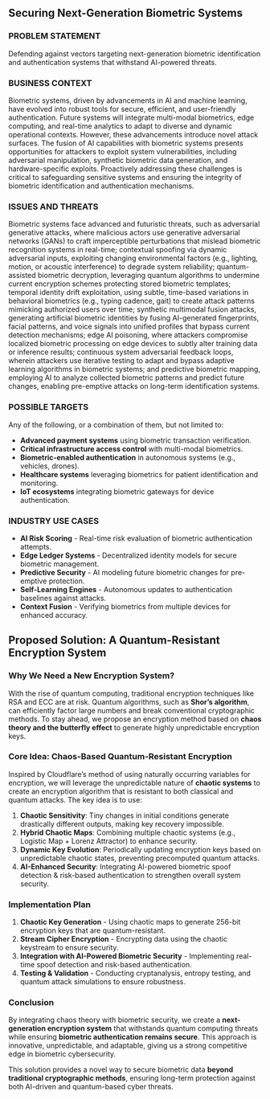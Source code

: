 ## Securing Next-Generation Biometric Systems

### PROBLEM STATEMENT
Defending against vectors targeting next-generation biometric identification and authentication systems that withstand AI-powered threats.

### BUSINESS CONTEXT
Biometric systems, driven by advancements in AI and machine learning, have evolved into robust tools for secure, efficient, and user-friendly authentication. Future systems will integrate multi-modal biometrics, edge computing, and real-time analytics to adapt to diverse and dynamic operational contexts. However, these advancements introduce novel attack surfaces. The fusion of AI capabilities with biometric systems presents opportunities for attackers to exploit system vulnerabilities, including adversarial manipulation, synthetic biometric data generation, and hardware-specific exploits. Proactively addressing these challenges is critical to safeguarding sensitive systems and ensuring the integrity of biometric identification and authentication mechanisms.

### ISSUES AND THREATS
Biometric systems face advanced and futuristic threats, such as adversarial generative attacks, where malicious actors use generative adversarial networks (GANs) to craft imperceptible perturbations that mislead biometric recognition systems in real-time; contextual spoofing via dynamic adversarial inputs, exploiting changing environmental factors (e.g., lighting, motion, or acoustic interference) to degrade system reliability; quantum-assisted biometric decryption, leveraging quantum algorithms to undermine current encryption schemes protecting stored biometric templates; temporal identity drift exploitation, using subtle, time-based variations in behavioral biometrics (e.g., typing cadence, gait) to create attack patterns mimicking authorized users over time; synthetic multimodal fusion attacks, generating artificial biometric identities by fusing AI-generated fingerprints, facial patterns, and voice signals into unified profiles that bypass current detection mechanisms; edge AI poisoning, where attackers compromise localized biometric processing on edge devices to subtly alter training data or inference results; continuous system adversarial feedback loops, wherein attackers use iterative testing to adapt and bypass adaptive learning algorithms in biometric systems; and predictive biometric mapping, employing AI to analyze collected biometric patterns and predict future changes, enabling pre-emptive attacks on long-term identification systems.

### POSSIBLE TARGETS
Any of the following, or a combination of them, but not limited to:
- **Advanced payment systems** using biometric transaction verification.
- **Critical infrastructure access control** with multi-modal biometrics.
- **Biometric-enabled authentication** in autonomous systems (e.g., vehicles, drones).
- **Healthcare systems** leveraging biometrics for patient identification and monitoring.
- **IoT ecosystems** integrating biometric gateways for device authentication.

### INDUSTRY USE CASES
- **AI Risk Scoring** - Real-time risk evaluation of biometric authentication attempts.
- **Edge Ledger Systems** - Decentralized identity models for secure biometric management.
- **Predictive Security** - AI modeling future biometric changes for pre-emptive protection.
- **Self-Learning Engines** - Autonomous updates to authentication baselines against attacks.
- **Context Fusion** - Verifying biometrics from multiple devices for enhanced accuracy.

## **Proposed Solution: A Quantum-Resistant Encryption System**

### **Why We Need a New Encryption System?**
With the rise of quantum computing, traditional encryption techniques like RSA and ECC are at risk. Quantum algorithms, such as **Shor’s algorithm**, can efficiently factor large numbers and break conventional cryptographic methods. To stay ahead, we propose an encryption method based on **chaos theory and the butterfly effect** to generate highly unpredictable encryption keys.

### **Core Idea: Chaos-Based Quantum-Resistant Encryption**
Inspired by Cloudflare’s method of using naturally occurring variables for encryption, we will leverage the unpredictable nature of **chaotic systems** to create an encryption algorithm that is resistant to both classical and quantum attacks. The key idea is to use:

1. **Chaotic Sensitivity**: Tiny changes in initial conditions generate drastically different outputs, making key recovery impossible.
2. **Hybrid Chaotic Maps**: Combining multiple chaotic systems (e.g., Logistic Map + Lorenz Attractor) to enhance security.
3. **Dynamic Key Evolution**: Periodically updating encryption keys based on unpredictable chaotic states, preventing precomputed quantum attacks.
4. **AI-Enhanced Security**: Integrating AI-powered biometric spoof detection & risk-based authentication to strengthen overall system security.

### **Implementation Plan**
1. **Chaotic Key Generation** - Using chaotic maps to generate 256-bit encryption keys that are quantum-resistant.
2. **Stream Cipher Encryption** - Encrypting data using the chaotic keystream to ensure security.
3. **Integration with AI-Powered Biometric Security** - Implementing real-time spoof detection and risk-based authentication.
4. **Testing & Validation** - Conducting cryptanalysis, entropy testing, and quantum attack simulations to ensure robustness.

### **Conclusion**
By integrating chaos theory with biometric security, we create a **next-generation encryption system** that withstands quantum computing threats while ensuring **biometric authentication remains secure**. This approach is innovative, unpredictable, and adaptable, giving us a strong competitive edge in biometric cybersecurity.

This solution provides a novel way to secure biometric data **beyond traditional cryptographic methods**, ensuring long-term protection against both AI-driven and quantum-based cyber threats.
